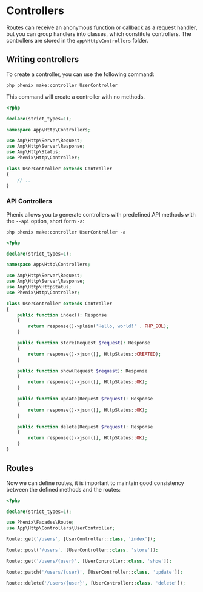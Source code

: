 # Controllers

Routes can receive an anonymous function or callback as a request handler, but you can group handlers into classes, which constitute controllers. The controllers are stored in the `app\Http\Controllers` folder.

## Writing controllers

To create a controller, you can use the following command:

```
php phenix make:controller UserController
```

This command will create a controller with no methods.

```php
<?php

declare(strict_types=1);

namespace App\Http\Controllers;

use Amp\Http\Server\Request;
use Amp\Http\Server\Response;
use Amp\Http\Status;
use Phenix\Http\Controller;

class UserController extends Controller
{
    // ..
}
```

### API Controllers

Phenix allows you to generate controllers with predefined API methods with the `--api` option, short form `-a`:

```
php phenix make:controller UserController -a
```

```php
<?php

declare(strict_types=1);

namespace App\Http\Controllers;

use Amp\Http\Server\Request;
use Amp\Http\Server\Response;
use Amp\Http\HttpStatus;
use Phenix\Http\Controller;

class UserController extends Controller
{
    public function index(): Response
    {
        return response()->plain('Hello, world!' . PHP_EOL);
    }

    public function store(Request $request): Response
    {
        return response()->json([], HttpStatus::CREATED);
    }

    public function show(Request $request): Response
    {
        return response()->json([], HttpStatus::OK);
    }

    public function update(Request $request): Response
    {
        return response()->json([], HttpStatus::OK);
    }

    public function delete(Request $request): Response
    {
        return response()->json([], HttpStatus::OK);
    }
}
```

## Routes

Now we can define routes, it is important to maintain good consistency between the defined methods and the routes:

```php
<?php

declare(strict_types=1);

use Phenix\Facades\Route;
use App\Http\Controllers\UserController;

Route::get('/users', [UserController::class, 'index']);

Route::post('/users', [UserController::class, 'store']);

Route::get('/users/{user}', [UserController::class, 'show']);

Route::patch('/users/{user}', [UserController::class, 'update']);

Route::delete('/users/{user}', [UserController::class, 'delete']);
```